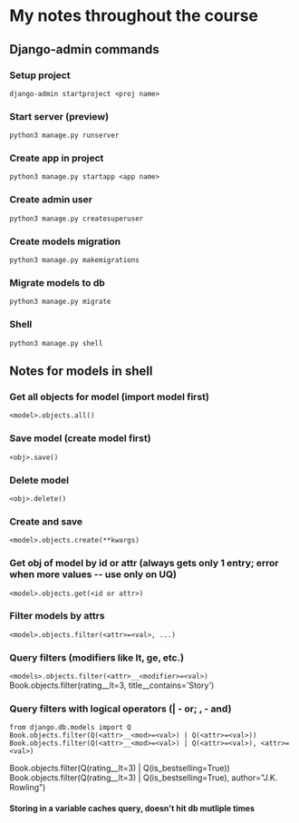 # My notes throughout the course

## Django-admin commands

### Setup project

`django-admin startproject <proj name>`

### Start server (preview)

`python3 manage.py runserver`

### Create app in project

`python3 manage.py startapp <app name>`

### Create admin user

`python3 manage.py createsuperuser`

### Create models migration

`python3 manage.py makemigrations`

### Migrate models to db

`python3 manage.py migrate`

### Shell

`python3 manage.py shell`

## Notes for models in shell

### Get all objects for model (import model first)

`<model>.objects.all()`

### Save model (create model first)

`<obj>.save()`

### Delete model

`<obj>.delete()`

### Create and save

`<model>.objects.create(**kwargs)`

### Get obj of model by id or attr (always gets only 1 entry; error when more values -- use only on UQ)

`<model>.objects.get(<id or attr>)`

### Filter models by attrs

`<model>.objects.filter(<attr>=<val>, ...)`

### Query filters (modifiers like lt, ge, etc.)

`<models>.objects.filter(<attr>__<modifier>=<val>)`
Book.objects.filter(rating\_\_lt=3, title\_\_contains='Story')

### Query filters with logical operators (| - or; , - and)

```shell
from django.db.models import Q
Book.objects.filter(Q(<attr>__<mod>=<val>) | Q(<attr>=<val>))
Book.objects.filter(Q(<attr>__<mod>=<val>) | Q(<attr>=<val>), <attr>=<val>)
```

Book.objects.filter(Q(rating\_\_lt=3) | Q(is_bestselling=True))
Book.objects.filter(Q(rating\_\_lt=3) | Q(is_bestselling=True), author="J.K. Rowling")

#### Storing in a variable caches query, doesn't hit db mutliple times

